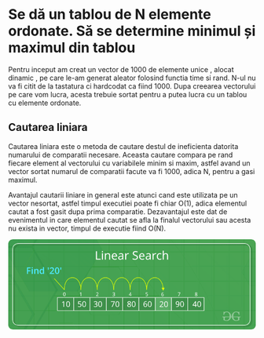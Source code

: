 <!DOCTYPE html>
<html>
<style>.center {
  display: block;
  margin-left: auto;
  margin-right: auto;
  width: 50%;
}
</style>
<body>
<h1>Se dă un tablou de N elemente ordonate. Să se determine minimul și maximul din tablou</h1>
<p> Pentru inceput am creat un vector de 1000 de elemente unice , alocat dinamic , pe care le-am generat 
aleator folosind functia time si rand. N-ul nu va fi citit de la tastatura ci hardcodat ca fiind 1000.
    Dupa creearea vectorului pe care vom lucra, acesta trebuie sortat pentru a putea lucra cu un tablou
cu elemente ordonate.</p>
<h2>Cautarea liniara</h2>
<p>Cautarea liniara este o metoda de cautare destul de ineficienta datorita numarului de comparatii necesare. Aceasta cautare
compara pe rand fiecare element al vectorului cu variabilele minim si maxim, astfel avand un vector sortat numarul de comparatii facute
va fi 1000, adica N, pentru a gasi maximul.</p>
<p>Avantajul cautarii liniare in general este atunci cand este utilizata pe un vector nesortat, astfel timpul executiei poate fi chiar
O(1), adica elementul cautat a fost gasit dupa prima comparatie. Dezavantajul este dat de evenimentul in care elementul cautat se afla la finalul vectorului sau acesta nu exista in vector, timpul de executie fiind O(N).</p>
<img src="Assets\Linear-Search.png" width="1000">
</body>
</html>
 


      
